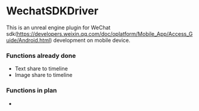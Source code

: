 # WechatSDKDriver

This is an unreal engine plugin for WeChat sdk(https://developers.weixin.qq.com/doc/oplatform/Mobile_App/Access_Guide/Android.html) development on mobile device.



###  Functions already done

- Text share to timeline
- Image share to timeline

###  Functions in plan
- 
